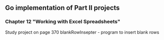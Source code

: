 ## Go implementation of Part II projects
### Chapter 12 "Working with Excel Spreadsheets"
Study project on page 370
blankRowInsepter - program to insert blank rows
